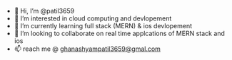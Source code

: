 - 👋 Hi, I’m @patil3659
- 👀 I’m interested in cloud computing and devlopement 
- 🌱 I’m currently learning full stack (MERN) & ios devlopement
- 💞️ I’m looking to collaborate on real time applcations of MERN stack and ios
- 📫 reach me @ ghanashyampatil3659@gmal.com

<!---
patil3659/patil3659 is a ✨ special ✨ repository because its `README.md` (this file) appears on your GitHub profile.
You can click the Preview link to take a look at your changes.
--->
